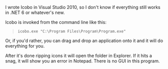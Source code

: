 I wrote Icobo in Visual Studio 2010, so I don't know if everything still works in .NET 6 or whatever's new.

Icobo is invoked from the command line like this:
> `icobo.exe "C:\Program Files\Program\Program.exe"`

Or, if you'd rather, you can drag and drop an application onto it and it will do everything for you.

After it's done ripping icons it will open the folder in Explorer. If it hits a snag, it will show you an error in Notepad. There is no GUI in this program.
